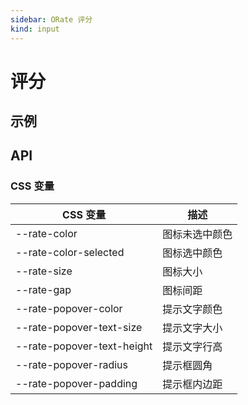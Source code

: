 ```yaml
---
sidebar: ORate 评分
kind: input
---
```


# 评分

## 示例

<!-- @usage RateUsage -->
<!-- @case RateLabel -->
<!-- @case CustomIcon -->
<!-- @case CustomIconOutline -->

<!-- @case:a|k|e ThemeRate -->

## API

### CSS 变量

| CSS 变量 | 描述 |
| --- | --- |
| \-\-rate-color | 图标未选中颜色 |
| \-\-rate-color-selected | 图标选中颜色 |
| \-\-rate-size | 图标大小 |
| \-\-rate-gap | 图标间距 |
| \-\-rate-popover-color | 提示文字颜色 |
| \-\-rate-popover-text-size | 提示文字大小 |
| \-\-rate-popover-text-height | 提示文字行高 |
| \-\-rate-popover-radius | 提示框圆角 |
| \-\-rate-popover-padding | 提示框内边距 |

<!-- @api ORate -->
